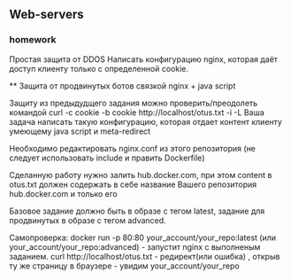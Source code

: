 ## Web-servers

### homework

Простая защита от DDOS
Написать конфигурацию nginx, которая даёт доступ клиенту только с определенной cookie.

** Защита от продвинутых ботов связкой nginx + java script

Защиту из предыдудщего задания можно проверить/преодолеть командой curl -c cookie -b cookie http://localhost/otus.txt -i -L
Ваша задача написать такую конфигурацию, которая отдает контент клиенту умеющему java script и meta-redirect

Необходимо редактировать nginx.conf из этого репозитория (не следует использовать include и править Dockerfile)

Cделанную работу нужно залить hub.docker.com, при этом content в otus.txt должен содержать в себе название Вашего репозитория hub.docker.com и только его

Базовое задание должно быть в образе с тегом latest, задание для продвинутых в образе с тегом advanced.

Самопроверка: docker run -p 80:80 your_account/your_repo:latest (или your_account/your_repo:advanced) - запустит nginx c выполненым заданием. сurl http://localhost/otus.txt - редирект(или ошибка) , открыв ту же страницу в браузере - увидим your_account/your_repo
